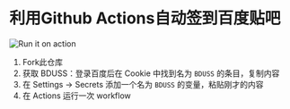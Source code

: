 # 利用Github Actions自动签到百度贴吧

![Run it on action](https://github.com/bruceCzK/Tieba_Github-Actions/workflows/Run%20it%20on%20action/badge.svg)

1. Fork此仓库
2. 获取 BDUSS：登录百度后在 Cookie 中找到名为 `BDUSS` 的条目，复制内容
3. 在 Settings -> Secrets 添加一个名为 `BDUSS` 的变量，粘贴刚才的内容
4. 在 Actions 运行一次 workflow
